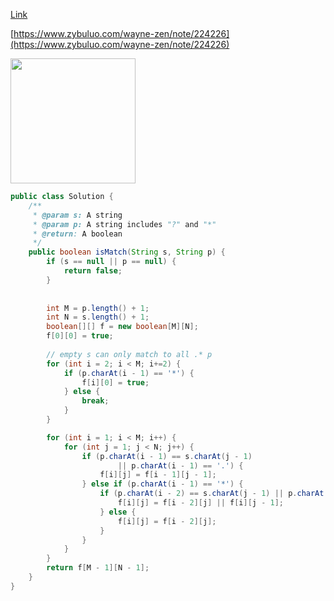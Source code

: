 [Link](https://leetcode.com/problems/regular-expression-matching/)

[https://www.zybuluo.com/wayne-zen/note/224226](https://www.zybuluo.com/wayne-zen/note/224226)

<img src="https://lh3.googleusercontent.com/949FvRr_BTm2eFSpzjjzmBvQiSUJF6DXAU6pggDSrhpg710UWUGvPawd8TVxAG0C2AxBXQtipp2MoGUAGk3LBwaJlyOlSMhETRSbq-mk0tB3jFwQtCy0AWq-e6Ib11e0qnhi6Tv10N9z5QZXGRbZeFSbQv9xQFWRRot-_hYshEes6dA0rn2ubt686EAsEjmn5p05SKgB7AGoaRtarp9p_YLaF9iZCJfhTH6Qmx4kjSlka_z766cV0PbXYKKb3wMAjBAJmNAQavCwp5OJlKE2aOLRzPQBuTTqiAmiYM7NDzds2Ic_zROip7tx_7KW83voveJLI-6-NKssyeXaMly5PgT1th_tSWmHUOjCDLiROryHknCGsQwqmo5DA5mz0cH31kv3MwK99wkoZud728Kcnv5zX_ztEVkJqwhAyXW7uCXhPVUaRzqV49Hax_jm5NmMn1_S--fqB8x3QJHZVpFJ4rdsuWIUEJVYvveWEvMSuDOCNPdM3QfpATFA1wpjnN41Jlpp0lx-cDt9ISds3_yAvsStV_kpgh0eLWgOHtwaTaA=w989-h1318-no" width="200">

```java
public class Solution {
    /**
     * @param s: A string 
     * @param p: A string includes "?" and "*"
     * @return: A boolean
     */
    public boolean isMatch(String s, String p) {
        if (s == null || p == null) {
            return false;
        }
        
        
        int M = p.length() + 1;
        int N = s.length() + 1;
        boolean[][] f = new boolean[M][N];
        f[0][0] = true;
        
        // empty s can only match to all .* p
        for (int i = 2; i < M; i+=2) {
            if (p.charAt(i - 1) == '*') {
                f[i][0] = true;
            } else {
                break;
            }
        }

        for (int i = 1; i < M; i++) {
            for (int j = 1; j < N; j++) {
                if (p.charAt(i - 1) == s.charAt(j - 1) 
                        || p.charAt(i - 1) == '.') {
                    f[i][j] = f[i - 1][j - 1];    
                } else if (p.charAt(i - 1) == '*') {
                    if (p.charAt(i - 2) == s.charAt(j - 1) || p.charAt(i - 2) == '.') {
                        f[i][j] = f[i - 2][j] || f[i][j - 1];
                    } else {
                        f[i][j] = f[i - 2][j];
                    }
                }
            }
        }
        return f[M - 1][N - 1];
    }
}

```
